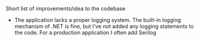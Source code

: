 Short list of improvements/idea to the codebase

- The application lacks a proper logging system. The built-in logging mechanism of .NET is fine, but I've not added any logging statements to the code. 	For a production application I often add Serilog